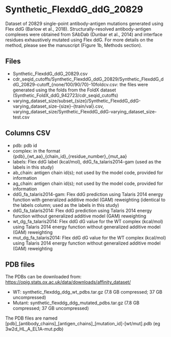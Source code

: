# Synthetic\_FlexddG\_ddG\_20829

Dataset of 20829 single-point antibody-antigen mutations generated using Flex ddG (Barlow et al., 2018). Structurally-resolved antibody-antigen complexes were obtained from SAbDab (Dunbar et al., 2014) and interface residues exhaustively mutated using Flex ddG. For more details on the method, please see the manuscript (Figure 1b, Methods section).

## Files

- Synthetic\_FlexddG\_ddG\_20829.csv
- cdr\_seqid\_cutoffs/Synthetic\_FlexddG\_ddG\_20829/Synthetic\_FlexddG\_ddG\_20829-cutoff\_{none/100/90/70}-10foldcv.csv: the files were generated using the folds from the FoldX dataset (Synthetic\_FoldX\_ddG\_942723/cdr\_seqid\_cutoffs)
- varying\_dataset\_size/subset\_{size}/Synthetic\_FlexddG\_ddG-varying\_dataset\_size-{size}-{train/val}.csv, varying\_dataset\_size/Synthetic\_FlexddG\_ddG-varying\_dataset\_size-test.csv

## Columns CSV

- pdb: pdb id
- complex: in the format {pdb}\_{wt\_aa}\_{chain\_id}\_{residue\_number}\_{mut\_aa}
- labels: Flex ddG label (kcal/mol), ddG\_fa\_talaris2014-gam (used as the labels in this study)
- ab\_chain: antigen chain id(s); not used by the model code, provided for information
- ag\_chain: antigen chain id(s); not used by the model code, provided for information
- ddG\_fa\_talaris2014-gam: Flex ddG prediction using Talaris 2014 energy function with generalized additive model (GAM) reweighting (identical to the labels column; used as the labels in this study)
- ddG\_fa\_talaris2014: Flex ddG prediction using Talaris 2014 energy function without generalized additive model (GAM) reweighting
- wt\_dg\_fa\_talaris2014: Flex ddG dG value for the WT complex (kcal/mol) using Talaris 2014 energy function without generalized additive model (GAM) reweighting
- mut\_dg\_fa\_talaris2014: Flex ddG dG value for the WT complex (kcal/mol) using Talaris 2014 energy function without generalized additive model (GAM) reweighting

## PDB files
The PDBs can be downloaded from: https://opig.stats.ox.ac.uk/data/downloads/affinity_dataset/
  - WT: synthetic_flexddg_ddg_wt_pdbs.tar.gz (7.8 GB compressed; 37 GB uncompressed)
  - Mutant: synthetic_flexddg_ddg_mutated_pdbs.tar.gz (7.8 GB compressed; 37 GB uncompressed)

The PDB files are named [pdb]\_[antibody\_chains]\_[antigen\_chains]\_[mutation\_id]-[wt/mut].pdb (eg 3w2d\_HL\_A\_EL1A-mut.pdb)
